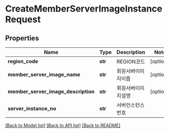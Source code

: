 # CreateMemberServerImageInstanceRequest

## Properties
Name | Type | Description | Notes
------------ | ------------- | ------------- | -------------
**region_code** | **str** | REGION코드 | [optional] 
**member_server_image_name** | **str** | 회원서버이미지이름 | [optional] 
**member_server_image_description** | **str** | 회원서버이미지설명 | [optional] 
**server_instance_no** | **str** | 서버인스턴스번호 | 

[[Back to Model list]](../README.md#documentation-for-models) [[Back to API list]](../README.md#documentation-for-api-endpoints) [[Back to README]](../README.md)


